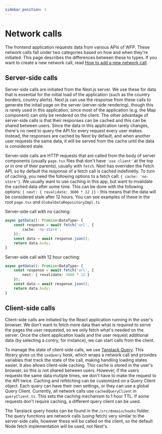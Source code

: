 ```yaml
---
sidebar_position: 3
---
```


# Network calls

The frontend application requests data from various APIs of WFP. These network calls fall under two categories based on how and when they're initiated. This page describes the differences between these to types. If you want to create a new network call, read [How to add a new network call](/docs/how_to/how_to_add_query).

## Server-side calls

Server-side calls are initiated from the Next.js server. We use these for data that is essential for the initial load of the application (such as the country borders, country alerts). Next.js can use the response from these calls to generate the initail page on the server (server-side rendering), though this is rarely used in this application, since most of the application (e.g. the Map component) can only be rendered on the client. The other advantage of server-side calls is that their responses can be cached and this can be shared between users. Since the data in this application rarely changes, there's no need to query the API for every request every user makes. Instead, the responses are cached by Next by default, and when another user requests the same data, it will be served from the cache until the data is considered stale.

Server-side calls are HTTP requests that are called from the body of server components (usually `page.tsx` files that don't have `'use client'` at the top or in one of their parents), usually with `fetch`. Next has overriden the Fetch API, so by default the response of a fetch call is cached indefinetly. To turn of caching, you need the following options to a fetch call: `{ cache: 'no-store'}`. We usually want to use caching in this app, but want to invalidate the cached data after some time. This can be done with the following options: `{ next: { revalidate: 3600 * 12 }}` - this means that the data will be considered stale after 12 hours. You can see examples of these in the root `page.tsx` and `GlobalDataRepositoryImpl.ts`

Server-side call with no caching:

``` typescript
async getData(): Promise<DataType> {
    const response = await fetch('url', {
        cache: 'no-store',
    });
    const data = await response.json();
    return data.body;
}
```

Server-side call with 12 hour caching:

``` typescript
async getData(): Promise<DataType> {
    const response = await fetch('url', {
        next: { revalidate: 3600 * 12 }
    });
    const data = await response.json();
    return data.body;
}
```

## Client-side calls

Client-side calls are initiated by the React application running in the user's browser. We don't want to fetch more data than what is required to serve the pages the user requested, so we only fetch what's needed on the server. Once the client application loads and the user request additional data (by selecting a contry, for instance), we can start calls from the client.

To manage the state of client-side calls, we use [Tanstack Query](https://tanstack.com/query/latest). This library gives us the `useQuery` hook, which wraps a network call and provides variables that track the state of the call, making handling loading states easier. It also allows client-side caching. This cache is stored in the user's browser, so this is not shared between users. However, if the users requests the same data mutiple times, we don't have to make the request to the API twice. Caching and refetching can be customized on a Query Client object. Each query can have their own settings, or they can use a global Query Client. Currently, all network calls use `cachedQueryClient` in `queryClient.ts`. This sets the caching mechanism to 1 hour TTL. If some requests don't require caching, a different query client can be used.

The Tanstack query hooks can be found in the `/src/domain/hooks` folder. The query functions are network calls (using fetch) very similar to the server-side calls, however these will be called on the client, so the default Node fetch implementation will be used, not Next's.
